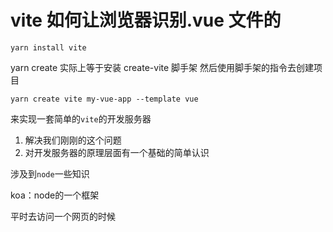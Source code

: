 # vite 如何让浏览器识别.vue 文件的

```
yarn install vite
```

yarn create 实际上等于安装 create-vite 脚手架 然后使用脚手架的指令去创建项目

```
yarn create vite my-vue-app --template vue
```

来实现一套简单的`vite`的开发服务器

1. 解决我们刚刚的这个问题
2. 对开发服务器的原理层面有一个基础的简单认识


涉及到`node`一些知识

koa：node的一个框架

平时去访问一个网页的时候